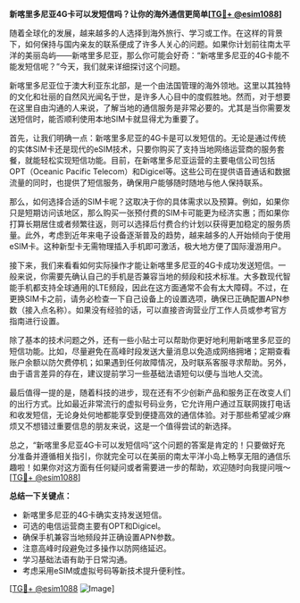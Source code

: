 **新喀里多尼亚4G卡可以发短信吗？让你的海外通信更简单[[TG💪+ @esim1088](https://t.me/s/esim1088)]**

随着全球化的发展，越来越多的人选择到海外旅行、学习或工作。在这样的背景下，如何保持与国内亲友的联系便成了许多人关心的问题。如果你计划前往南太平洋的美丽岛屿——新喀里多尼亚，那么你可能会好奇：“新喀里多尼亚的4G卡能不能发短信呢？”今天，我们就来详细探讨这个问题。

新喀里多尼亚位于澳大利亚东北部，是一个由法国管理的海外领地。这里以其独特的文化和壮丽的自然风光闻名于世，是许多人心目中的度假胜地。然而，对于想要在这里自由沟通的人来说，了解当地的通信服务是非常必要的。尤其是当你需要发送短信时，能否顺利使用本地SIM卡就显得尤为重要了。

首先，让我们明确一点：新喀里多尼亚的4G卡是可以发短信的。无论是通过传统的实体SIM卡还是现代的eSIM技术，只要你购买了支持当地网络运营商的服务套餐，就能轻松实现短信功能。目前，在新喀里多尼亚运营的主要电信公司包括OPT（Oceanic Pacific Telecom）和Digicel等。这些公司在提供语音通话和数据流量的同时，也提供了短信服务，确保用户能够随时随地与他人保持联系。

那么，如何选择合适的SIM卡呢？这取决于你的具体需求以及预算。例如，如果你只是短期访问该地区，那么购买一张预付费的SIM卡可能更为经济实惠；而如果你打算长期居住或者频繁往返，则可以选择后付费合约计划以获得更加稳定的服务质量。此外，考虑到近年来电子设备逐渐普及的趋势，越来越多的人开始倾向于使用eSIM卡。这种新型卡无需物理插入手机即可激活，极大地方便了国际漫游用户。

接下来，我们来看看如何实际操作才能让新喀里多尼亚的4G卡成功发送短信。一般来说，你需要先确认自己的手机是否兼容当地的频段和技术标准。大多数现代智能手机都支持全球通用的LTE频段，因此在这方面通常不会有太大障碍。不过，在更换SIM卡之前，请务必检查一下自己设备上的设置选项，确保已正确配置APN参数（接入点名称）。如果没有经验的话，可以直接咨询营业厅工作人员或参考官方指南进行设置。

除了基本的技术问题之外，还有一些小贴士可以帮助你更好地利用新喀里多尼亚的短信功能。比如，尽量避免在高峰时段发送大量消息以免造成网络拥堵；定期查看账户余额以防欠费停机；如果遇到任何故障情况，及时联系客服寻求帮助。另外，由于语言差异的存在，建议提前学习一些基础法语短句以便与当地人交流。

最后值得一提的是，随着科技的进步，现在还有不少创新产品和服务正在改变人们的出行方式。比如最近非常流行的虚拟号码业务，它允许用户通过互联网拨打电话和收发短信，无论身处何地都能享受到便捷高效的通信体验。对于那些希望减少麻烦又不想错过重要信息的朋友来说，这是一个值得尝试的新选择。

总之，“新喀里多尼亚4G卡可以发短信吗”这个问题的答案是肯定的！只要做好充分准备并遵循相关指引，你就完全可以在美丽的南太平洋小岛上畅享无阻的通信乐趣啦！如果你对这方面有任何疑问或者需要进一步的帮助，欢迎随时向我提问哦～ [[TG💪+ @esim1088](https://t.me/s/esim1088)]

**总结一下关键点：**
- 新喀里多尼亚的4G卡确实支持发送短信。
- 可选的电信运营商主要有OPT和Digicel。
- 确保手机兼容当地频段并正确设置APN参数。
- 注意高峰时段避免过多操作以防网络延迟。
- 学习基础法语有助于日常沟通。
- 考虑采用eSIM或虚拟号码等新技术提升便利性。

[[TG💪+ @esim1088](https://t.me/s/esim1088) ![Image](https://i.postimg.cc/4NQfJmqS/Snipaste-2025-05-13-00-14-12.png)]